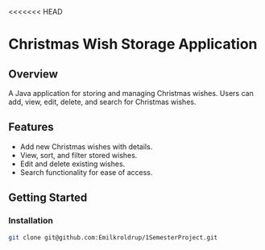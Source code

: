 <<<<<<< HEAD
# Christmas Wish Storage Application

## Overview
A Java application for storing and managing Christmas wishes. Users can add, view, edit, delete, and search for Christmas wishes.

## Features
- Add new Christmas wishes with details.
- View, sort, and filter stored wishes.
- Edit and delete existing wishes.
- Search functionality for ease of access.

## Getting Started

### Installation
```sh
git clone git@github.com:Emilkroldrup/1SemesterProject.git
